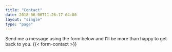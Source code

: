 ```yaml
---
title: "Contact"
date: 2018-06-06T11:26:17-04:00
layout: "single"
type: "page"
---
```

Send me a message using the form below and I'll be more than happy to get back to you.
{{< form-contact >}}

